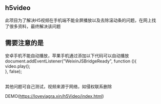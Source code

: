 h5video
----
此项目为了解决H5视频在手机端不能全屏播放以及去除滚动条的问题，在网上找了很多资料，最终解决该问题

需要注意的是
---
安卓手机不能自动播放，苹果手机通过添加以下代码可以自动播放</br>
document.addEventListener("WeixinJSBridgeReady", function (){</br>
    video.play();</br>
}, false);</br></br>

其他问题可自己测试，视频来源于网络，如侵权联系删除</br>

DEMO(https://loveviagra.xin/h5Video/index.html) 
